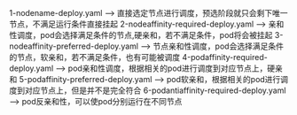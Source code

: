 1-nodename-deploy.yaml --> 直接选定节点进行调度，预选阶段就只会剩下唯一节点，不满足运行条件直接挂起
2-nodeaffinity-required-deploy.yaml --> 亲和性调度，pod会选择满足条件的节点,硬亲和，若不满足条件，pod将会被挂起
3-nodeaffinity-preferred-deploy.yaml --> 节点亲和性调度，pod会选择满足条件的节点，软亲和，若不满足条件，也有可能被调度
4-podaffinity-required-deploy.yaml --> pod亲和性调度，根据相关的pod进行调度到对应节点上，硬亲和
5-podaffinity-preferred-deploy.yaml --> pod软亲和，根据相关的pod进行调度到对应节点上，但是并不是完全符合
6-podantiaffinity-required-deploy.yaml --> pod反亲和性，可以使pod分别运行在不同节点
